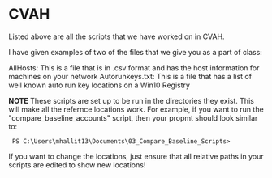 # CVAH
Listed above are all the scripts that we have worked on in CVAH. 

I have given examples of two of the files that we give you as a part of class:

   AllHosts:        This is a file that is in .csv format and has the host information for machines on your network
   Autorunkeys.txt: This is a file that has a list of well known auto run key locations on a Win10 Registry
  
**NOTE** 
These scripts are set up to be run in the directories they exist. This will make all the refernce locations work. 
   For example, if you want to run the "compare_baseline_accounts" script, then your propmt should look similar to:
           
     PS C:\Users\mhallit13\Documents\03_Compare_Baseline_Scripts>
           
   If you want to change the locations, just ensure that all relative paths in your scripts are edited to show new locations!
            
           
